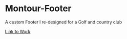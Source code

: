 # Montour-Footer
A custom Footer I re-designed for a Golf and country club

[Link to Work](https://montour-footer.netlify.app/)
